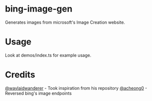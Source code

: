 # bing-image-gen

Generates images from microsoft's Image Creation website.

# Usage

Look at demos/index.ts for example usage.

# Credits

[@waylaidwanderer](https://github.com/waylaidwanderer) - Took inspiration from his repository 
[@acheong0](https://github.com/acheong0) - Reversed bing's image endpoints
